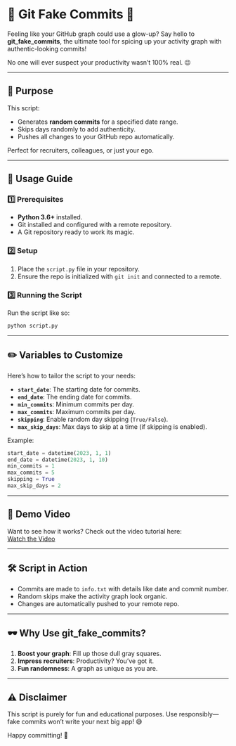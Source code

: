# 🌟 Git Fake Commits 🌟

Feeling like your GitHub graph could use a glow-up? Say hello to **git_fake_commits**, the ultimate tool for spicing up your activity graph with authentic-looking commits!

No one will ever suspect your productivity wasn’t 100% real. 😉

---

## 📖 Purpose

This script:

- Generates **random commits** for a specified date range.
- Skips days randomly to add authenticity.
- Pushes all changes to your GitHub repo automatically.

Perfect for recruiters, colleagues, or just your ego.

---

## 🚀 Usage Guide

### 1️⃣ Prerequisites

- **Python 3.6+** installed.
- Git installed and configured with a remote repository.
- A Git repository ready to work its magic.

### 2️⃣ Setup

1. Place the `script.py` file in your repository.
2. Ensure the repo is initialized with `git init` and connected to a remote.

### 3️⃣ Running the Script

Run the script like so:

```bash
python script.py
```

---

## ✏️ Variables to Customize

Here’s how to tailor the script to your needs:

- **`start_date`**: The starting date for commits.
- **`end_date`**: The ending date for commits.
- **`min_commits`**: Minimum commits per day.
- **`max_commits`**: Maximum commits per day.
- **`skipping`**: Enable random day skipping (`True/False`).
- **`max_skip_days`**: Max days to skip at a time (if skipping is enabled).

Example:

```python
start_date = datetime(2023, 1, 1)
end_date = datetime(2023, 1, 10)
min_commits = 1
max_commits = 5
skipping = True
max_skip_days = 2
```

---

## 🎥 Demo Video

Want to see how it works? Check out the video tutorial here:  
[Watch the Video](https://www.youtube.com/watch?v=JKA3IOJRwX0)

---

## 🛠️ Script in Action

- Commits are made to `info.txt` with details like date and commit number.
- Random skips make the activity graph look organic.
- Changes are automatically pushed to your remote repo.

---

## 🕶️ Why Use git_fake_commits?

1. **Boost your graph**: Fill up those dull gray squares.
2. **Impress recruiters**: Productivity? You’ve got it.
3. **Fun randomness**: A graph as unique as you are.

---

## ⚠️ Disclaimer

This script is purely for fun and educational purposes. Use responsibly—fake commits won’t write your next big app! 😅

Happy committing! 🎉  
